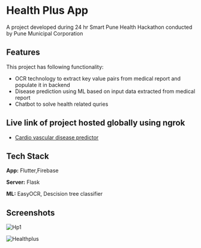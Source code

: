 
# Health Plus App

A project developed during 24 hr Smart Pune Health Hackathon conducted by Pune Municipal Corporation

## Features

This project has following functionality:

- OCR technology to extract key value pairs from medical report and populate it in backend
- Disease prediction using ML based on input data extracted from medical report
- Chatbot to solve health related quries 


## Live link of project hosted globally using ngrok



  - [Cardio vascular disease predictor](https://be28-61-14-206-67.in.ngrok.io/)
## Tech Stack

**App:** Flutter,Firebase

**Server:** Flask

**ML:** EasyOCR, Descision tree classifier

## Screenshots

![Hp1](https://user-images.githubusercontent.com/97781791/236621313-37bbf557-6ab4-45ae-8096-9724b896353a.png)

![Healthplus](https://user-images.githubusercontent.com/97781791/236621334-d698d88d-3e4e-4372-8a27-49722738d76d.png)


